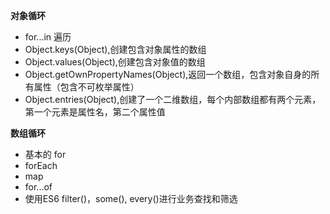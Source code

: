**对象循环**

- for...in 遍历
- Object.keys(Object),创建包含对象属性的数组
- Object.values(Object),创建包含对象值的数组
- Object.getOwnPropertyNames(Object),返回一个数组，包含对象自身的所有属性（包含不可枚举属性）
- Object.entries(Object),创建了一个二维数组，每个内部数组都有两个元素，第一个元素是属性名，第二个属性值


**数组循环**

- 基本的 for
- forEach
- map
- for...of
- 使用ES6 filter()，some(), every()进行业务查找和筛选
